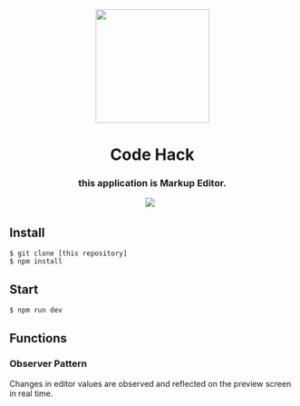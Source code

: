 <div align="center">
  <img src="http://res.cloudinary.com/dzknndz2n/image/upload/v1481536987/icon_512_2x_z8lg4p.png" width="200" alt="">

  <h1>Code Hack</h1>
</h1>
  <h3>this application is Markup Editor.</h3>
  <div>
    <img src="https://img.shields.io/github/issues/yuyake0084/code_hack.svg?style=plastic">
    <img src="https://img.shields.io/github/forks/yuyake0084/code_hack.svg" alt="">
    <img src="https://img.shields.io/github/stars/yuyake0084/code_hack.svg" alt="">
  </div>
</div>

## Install

```shell
$ git clone [this repository]
$ npm install
```

## Start

```shell
$ npm run dev
```

## Functions

### Observer Pattern

Changes in editor values ​​are observed and reflected on the preview screen in real time.